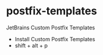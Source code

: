 # postfix-templates
JetBrains Custom Postfix Templates

- Install Custom Postfix Templates 
- shift + alt + p
